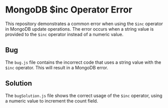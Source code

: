 # MongoDB $inc Operator Error
This repository demonstrates a common error when using the `$inc` operator in MongoDB update operations. The error occurs when a string value is provided to the `$inc` operator instead of a numeric value.

## Bug
The `bug.js` file contains the incorrect code that uses a string value with the `$inc` operator. This will result in a MongoDB error.

## Solution
The `bugSolution.js` file shows the correct usage of the `$inc` operator, using a numeric value to increment the count field.
